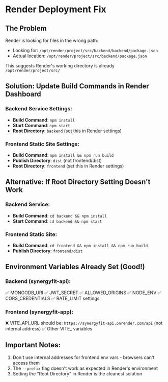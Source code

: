 # Render Deployment Fix

## The Problem
Render is looking for files in the wrong path:
- Looking for: `/opt/render/project/src/backend/backend/package.json`
- Actual location: `/opt/render/project/src/backend/package.json`

This suggests Render's working directory is already `/opt/render/project/src/`

## Solution: Update Build Commands in Render Dashboard

### Backend Service Settings:
- **Build Command**: `npm install`
- **Start Command**: `npm start`
- **Root Directory**: `backend` (set this in Render settings)

### Frontend Static Site Settings:
- **Build Command**: `npm install && npm run build`
- **Publish Directory**: `dist` (not frontend/dist)
- **Root Directory**: `frontend` (set this in Render settings)

## Alternative: If Root Directory Setting Doesn't Work

### Backend Service:
- **Build Command**: `cd backend && npm install`
- **Start Command**: `cd backend && npm start`

### Frontend Static Site:
- **Build Command**: `cd frontend && npm install && npm run build`
- **Publish Directory**: `frontend/dist`

## Environment Variables Already Set (Good!)

### Backend (synergyfit-api):
✅ MONGODB_URI
✅ JWT_SECRET
✅ ALLOWED_ORIGINS
✅ NODE_ENV
✅ CORS_CREDENTIALS
✅ RATE_LIMIT settings

### Frontend (synergyfit-app):
❌ VITE_API_URL should be: `https://synergyfit-api.onrender.com/api` (not internal address)
✅ Other VITE_ variables

## Important Notes:
1. Don't use internal addresses for frontend env vars - browsers can't access them
2. The `--prefix` flag doesn't work as expected in Render's environment
3. Setting the "Root Directory" in Render is the cleanest solution